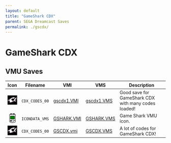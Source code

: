 ```yaml
---
layout: default
title: "GameShark CDX"
parent: SEGA Dreamcast Saves
permalink: ./gscdx/
---
```

# GameShark CDX

## VMU Saves

| Icon | Filename | VMI | VMS | Description |
|------|----------|-----|-----|-------------|
| ![GameShark CDX](../icons/CDX_CODES_00.GIF) | `CDX_CODES_00` | [gscdx1.VMI](gscdx1.VMI) | [gscdx1.VMS](gscdx1.VMS) | Good save for GameShark CDX with many codes loaded! |
| ![GameShark CDX](../icons/ICONDATA_VMS.GIF) | `ICONDATA_VMS` | [GSHARK.VMI](GSHARK.VMI) | [GSHARK.VMS](GSHARK.VMS) | Game Shark VMU icon. |
| ![GameShark CDX](../icons/CDX_CODES_00.GIF) | `CDX_CODES_00` | [GSCDX.vmi](GSCDX.vmi) | [GSCDX.VMS](GSCDX.VMS) | A lot of codes for GameShark CDX! |
